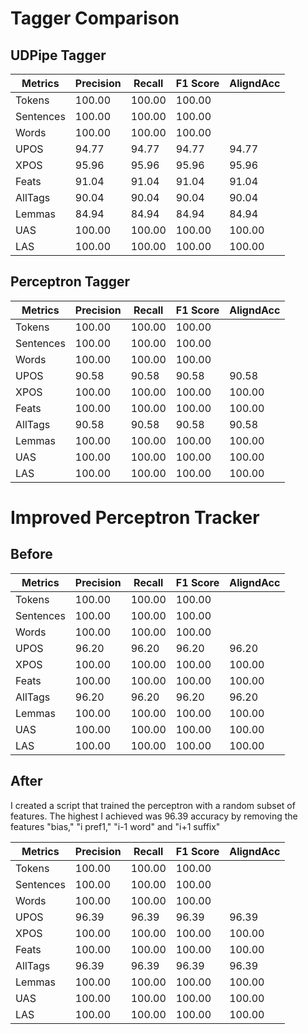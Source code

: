 <h1>Tagger Comparison</h1>

<h2>UDPipe Tagger</h2>

Metrics    | Precision |    Recall |  F1 Score | AligndAcc
-----------|-----------|-----------|-----------|-----------
Tokens     |    100.00 |    100.00 |    100.00 |
Sentences  |    100.00 |    100.00 |    100.00 |
Words      |    100.00 |    100.00 |    100.00 |
UPOS       |     94.77 |     94.77 |     94.77 |     94.77
XPOS       |     95.96 |     95.96 |     95.96 |     95.96
Feats      |     91.04 |     91.04 |     91.04 |     91.04
AllTags    |     90.04 |     90.04 |     90.04 |     90.04
Lemmas     |     84.94 |     84.94 |     84.94 |     84.94
UAS        |    100.00 |    100.00 |    100.00 |    100.00
LAS        |    100.00 |    100.00 |    100.00 |    100.00

<h2>Perceptron Tagger</h2>

Metrics    | Precision |    Recall |  F1 Score | AligndAcc
-----------|-----------|-----------|-----------|-----------
Tokens     |    100.00 |    100.00 |    100.00 |
Sentences  |    100.00 |    100.00 |    100.00 |
Words      |    100.00 |    100.00 |    100.00 |
UPOS       |     90.58 |     90.58 |     90.58 |     90.58
XPOS       |    100.00 |    100.00 |    100.00 |    100.00
Feats      |    100.00 |    100.00 |    100.00 |    100.00
AllTags    |     90.58 |     90.58 |     90.58 |     90.58
Lemmas     |    100.00 |    100.00 |    100.00 |    100.00
UAS        |    100.00 |    100.00 |    100.00 |    100.00
LAS        |    100.00 |    100.00 |    100.00 |    100.00

<h1>Improved Perceptron Tracker</h1>

<h2>Before</h2>

Metrics    | Precision |    Recall |  F1 Score | AligndAcc
-----------|-----------|-----------|-----------|-----------
Tokens     |    100.00 |    100.00 |    100.00 |
Sentences  |    100.00 |    100.00 |    100.00 |
Words      |    100.00 |    100.00 |    100.00 |
UPOS       |     96.20 |     96.20 |     96.20 |     96.20
XPOS       |    100.00 |    100.00 |    100.00 |    100.00
Feats      |    100.00 |    100.00 |    100.00 |    100.00
AllTags    |     96.20 |     96.20 |     96.20 |     96.20
Lemmas     |    100.00 |    100.00 |    100.00 |    100.00
UAS        |    100.00 |    100.00 |    100.00 |    100.00
LAS        |    100.00 |    100.00 |    100.00 |    100.00

<h2>After</h2>

I created a script that trained the perceptron with a random subset of features. The highest I achieved was 96.39 accuracy by removing the features "bias," "i pref1," "i-1 word" and "i+1 suffix"

Metrics    | Precision |    Recall |  F1 Score | AligndAcc
-----------|-----------|-----------|-----------|-----------
Tokens     |    100.00 |    100.00 |    100.00 |
Sentences  |    100.00 |    100.00 |    100.00 |
Words      |    100.00 |    100.00 |    100.00 |
UPOS       |     96.39 |     96.39 |     96.39 |     96.39
XPOS       |    100.00 |    100.00 |    100.00 |    100.00
Feats      |    100.00 |    100.00 |    100.00 |    100.00
AllTags    |     96.39 |     96.39 |     96.39 |     96.39
Lemmas     |    100.00 |    100.00 |    100.00 |    100.00
UAS        |    100.00 |    100.00 |    100.00 |    100.00
LAS        |    100.00 |    100.00 |    100.00 |    100.00